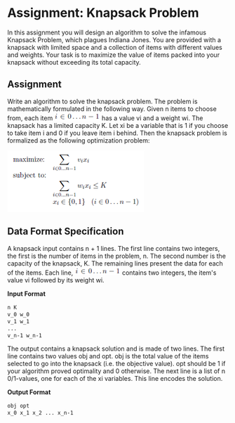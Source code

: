 Assignment: Knapsack Problem
=====================

In this assignment you will design an algorithm to solve the infamous Knapsack Problem, which
plagues Indiana Jones. You are provided with a knapsack with limited space and a collection of
items with different values and weights. Your task is to maximize the value of items packed into
your knapsack without exceeding its total capacity.


Assignment
----------------
Write an algorithm to solve the knapsack problem. The problem is mathematically formulated in
the following way. Given n items to choose from, each item ![](knapsack_0.png) has a value vi and a
weight wi. The knapsack has a limited capacity K. Let xi be a variable that is 1 if you choose
to take item i and 0 if you leave item i behind. Then the knapsack problem is formalized as the
following optimization problem:

![](knapsack_1.png)

Data Format Specification
--------------------------
A knapsack input contains n + 1 lines. The first line contains two integers, the first is the number
of items in the problem, n. The second number is the capacity of the knapsack, K. The remaining
lines present the data for each of the items. Each line, ![](knapsack_0.png) contains two integers, the
item's value vi followed by its weight wi.

<b>Input Format</b>
```
n K
v_0 w_0
v_1 w_1
...
v_n-1 w_n-1
```

The output contains a knapsack solution and is made of two lines. The first line contains two values
obj and opt. obj is the total value of the items selected to go into the knapsack (i.e. the objective
value). opt should be 1 if your algorithm proved optimality and 0 otherwise. The next line is a list
of n 0/1-values, one for each of the xi variables. This line encodes the solution.

<b>Output Format</b>
```
obj opt
x_0 x_1 x_2 ... x_n-1
```